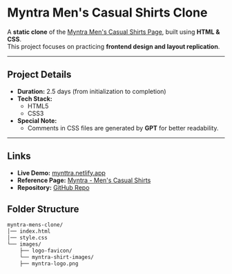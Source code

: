 #  Myntra Men's Casual Shirts Clone

A **static clone** of the [Myntra Men's Casual Shirts Page](https://www.myntra.com/men-casual-shirts), built using **HTML & CSS**.  
This project focuses on practicing **frontend design and layout replication**.

---

## Project Details
- **Duration:** 2.5 days (from initialization to completion)  
- **Tech Stack:**  
  - HTML5  
  - CSS3  
- **Special Note:**  
  - Comments in CSS files are generated by **GPT** for better readability.

---

##  Links
- **Live Demo:** [mynttra.netlify.app](https://mynttra.netlify.app/)  
- **Reference Page:** [Myntra - Men's Casual Shirts](https://www.myntra.com/men-casual-shirts)  
- **Repository:** [GitHub Repo](https://github.com/Neovin-dev/myntra-mens-clone)  

##  Folder Structure
```bash
myntra-mens-clone/
│── index.html
│── style.css
└── images/
    ├── logo-favicon/
    └── myntra-shirt-images/
    ├── myntra-logo.png
```
